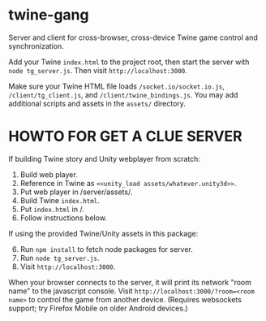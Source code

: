 twine-gang
==========

Server and client for cross-browser, cross-device Twine game control and synchronization.

Add your Twine `index.html` to the project root, then start the server with
`node tg_server.js`. Then visit `http://localhost:3000`.

Make sure your Twine HTML file loads `/socket.io/socket.io.js`, 
`/client/tg_client.js`, and `/client/twine_bindings.js`. You may add additional
scripts and assets in the `assets/` directory.

HOWTO FOR GET A CLUE SERVER
===========================

If building Twine story and Unity webplayer from scratch:

1. Build web player.
2. Reference in Twine as `<<unity_load assets/whatever.unity3d>>`.
3. Put web player in /server/assets/.
4. Build Twine `index.html`.
5. Put `index.html` in /.
6. Follow instructions below.

If using the provided Twine/Unity assets in this package:

6. Run `npm install` to fetch node packages for server.
7. Run `node tg_server.js`.
8. Visit `http://localhost:3000`.

When your browser connects to the server, it will print its network "room name"
to the javascript console. Visit `http://localhost:3000/?room=<room name>` to
control the game from another device. (Requires websockets support; try Firefox
Mobile on older Android devices.)
